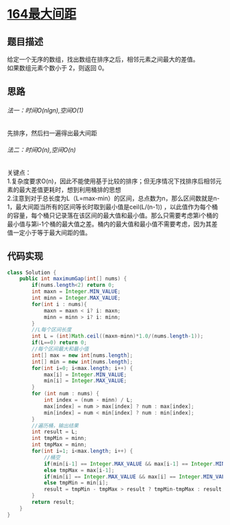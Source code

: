 # [164最大间距][title]
## 题目描述
给定一个无序的数组，找出数组在排序之后，相邻元素之间最大的差值。  
如果数组元素个数小于 2，则返回 0。
## 思路

###### 法一：时间O(nlgn),空间O(1)
先排序，然后扫一遍得出最大间距
###### 法二：时间O(n),空间O(n)
关键点：  
1.复杂度要求O(n)，因此不能使用基于比较的排序；但无序情况下找排序后相邻元素的最大差值更耗时，想到利用桶排的思想  
2.注意到对于总长度为L（L=max-min）的区间，总点数为n，那么区间数就是n-1，最大间距当所有的区间等长时取到最小值是ceil(L/(n-1)) ，以此值作为每个桶的容量，每个桶只记录落在该区间的最大值和最小值。那么只需要考虑第i个桶的最小值与第i-1个桶的最大值之差。桶内的最大值和最小值不需要考虑，因为其差值一定小于等于最大间距的值。


## 代码实现
```java
class Solution {
    public int maximumGap(int[] nums) {
        if(nums.length<2) return 0;
        int maxn = Integer.MIN_VALUE;
        int minn = Integer.MAX_VALUE;
        for(int i : nums){
            maxn = maxn < i? i: maxn;
            minn = minn > i? i: minn;
        }
        //L每个区间长度
        int L = (int)Math.ceil((maxn-minn)*1.0/(nums.length-1));
        if(L==0) return 0;
        //每个区间最大和最小值
        int[] max = new int[nums.length];
        int[] min = new int[nums.length];
        for(int i=0; i<max.length; i++) {
            max[i] = Integer.MIN_VALUE;
            min[i] = Integer.MAX_VALUE;
        }
        for (int num : nums) {
            int index = (num - minn) / L;
            max[index] = num > max[index] ? num : max[index];            
            min[index] = num < min[index] ? num : min[index];
        }
        //遍历桶，输出结果
        int result = L;
        int tmpMin = minn;
        int tmpMax = minn;
        for(int i=1; i<max.length; i++) {
            //桶空
            if(min[i-1] == Integer.MAX_VALUE && max[i-1] == Integer.MIN_VALUE);
            else tmpMax = max[i-1];
            if(min[i] == Integer.MAX_VALUE && max[i] == Integer.MIN_VALUE);
            else tmpMin = min[i];
            result = tmpMin - tmpMax > result ? tmpMin-tmpMax : result;
        }
        return result;
    }
}
```
[title]:https://leetcode-cn.com/problems/maximum-gap/